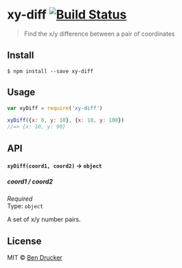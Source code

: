 # xy-diff [![Build Status](https://travis-ci.org/bendrucker/xy-diff.svg?branch=master)](https://travis-ci.org/bendrucker/xy-diff)

> Find the x/y difference between a pair of coordinates


## Install

```
$ npm install --save xy-diff
```


## Usage

```js
var xyDiff = require('xy-diff')

xyDiff({x: 0, y: 10}, {x: 10, y: 100})
//=> {x: 10, y: 90}
```

## API

#### `xyDiff(coord1, coord2)` -> `object`

##### coord1 / coord2

*Required*  
Type: `object`

A set of x/y number pairs.

## License

MIT © [Ben Drucker](http://bendrucker.me)

